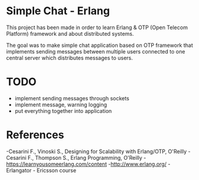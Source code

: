 # Simple Chat - Erlang

This project has been made in order to learn Erlang & OTP (Open Telecom Platform) framework and about distributed systems.

The goal was to make simple chat application based on OTP framework that implements sending messages between multiple users connected to one central server which distributes messages to users. 

# TODO
- implement sending messages through sockets
- implement message, warning logging
- put everything together into application

# References
  -Cesarini F., Vinoski S., Designing for Scalability with Erlang/OTP, O'Reilly
  -Cesarini F., Thompson S., Erlang Programming, O'Reilly
  -https://learnyousomeerlang.com/content
  -http://www.erlang.org/
  -Erlangator - Ericsson course
